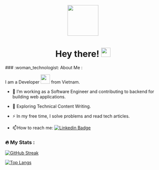 <div id="header" align="center">
  <img src="https://media.giphy.com/media/M9gbBd9nbDrOTu1Mqx/giphy.gif" width="100"/>
</div>
<h1 align="center">
  Hey there!
  <img src="https://media.giphy.com/media/hvRJCLFzcasrR4ia7z/giphy.gif" width="30px"/>
</h1>
### :woman_technologist: About Me :

I am a Developer <img src="https://media.giphy.com/media/WUlplcMpOCEmTGBtBW/giphy.gif" width="30"> from Vietnam.
- :telescope: I’m working as a Software Engineer and contributing to backend for building web applications.

- :seedling: Exploring Technical Content Writing.

- :zap: In my free time, I solve problems and read tech articles.

- :mailbox:How to reach me: [![Linkedin Badge](https://img.shields.io/badge/-tund-blue?style=flat&logo=Linkedin&logoColor=white)](https://www.linkedin.com/in/ngductu/)

### :fire: My Stats :

[![GitHub Streak](http://github-readme-streak-stats.herokuapp.com?user=ductu67&theme=dark&background=000000)](https://git.io/streak-stats)

[![Top Langs](https://github-readme-stats.vercel.app/api/top-langs/?username=ductu67)](https://github.com/anuraghazra/github-readme-stats)
